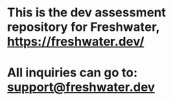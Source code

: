 #
#
# This is the dev assessment repository for Freshwater, https://freshwater.dev/
# All inquiries can go to: support@freshwater.dev
#
#